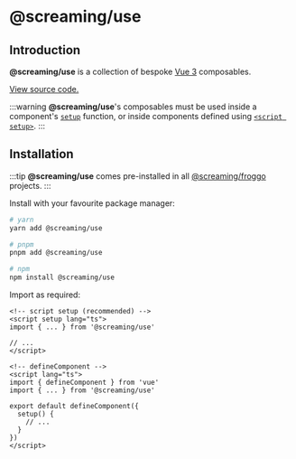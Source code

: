 # @screaming/use

## Introduction

**@screaming/use** is a collection of bespoke [Vue 3](https://vuejs.org/) composables.

[View source code.](https://github.com/sf-designdev-packages/use)

:::warning
**@screaming/use**'s composables must be used inside a component's [`setup`](https://vuejs.org/api/composition-api-setup.html) function, or inside components defined using [`<script setup>`](https://vuejs.org/api/sfc-script-setup.html#script-setup).
:::

## Installation

:::tip
**@screaming/use** comes pre-installed in all [@screaming/froggo](../froggo/index.md) projects.
:::

Install with your favourite package manager:

```sh
# yarn
yarn add @screaming/use

# pnpm
pnpm add @screaming/use

# npm
npm install @screaming/use
```

Import as required:

```vue
<!-- script setup (recommended) -->
<script setup lang="ts">
import { ... } from '@screaming/use'

// ...
</script>
```

```vue
<!-- defineComponent -->
<script lang="ts">
import { defineComponent } from 'vue'
import { ... } from '@screaming/use'

export default defineComponent({
  setup() {
    // ...
  }
})
</script>
```
